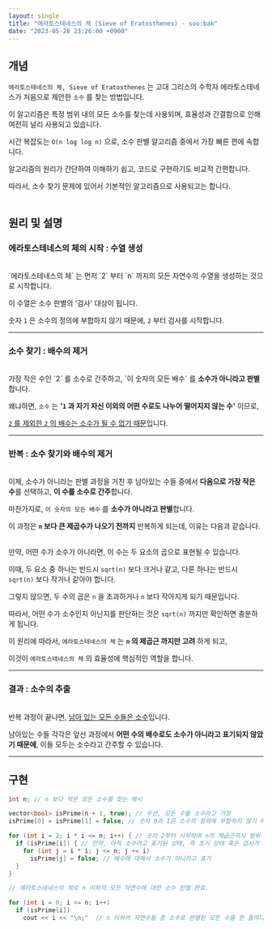 ```yaml
---
layout: single
title: "에라토스테네스의 체 (Sieve of Eratosthenes) - soo:bak"
date: "2023-05-28 23:26:00 +0900"
---
```


## 개념
  `에라토스테네스의 체, Sieve of Eratosthenes` 는 고대 그리스의 수학자 에라토스테네스가 처음으로 제안한 `소수` 를 찾는 방법입니다. <br>

  이 알고리즘은 특정 범위 내의 모든 소수를 찾는데 사용되며, 효율성과 간결함으로 인해 여전히 널리 사용되고 있습니다. <br>

  시간 복잡도는 `O(n log log n)` 으로, 소수 판별 알고리즘 중에서 가장 빠른 편에 속합니다. <br>

  알고리즘의 원리가 간단하여 이해하기 쉽고, 코드로 구현하기도 비교적 간편합니다.<br>

  따라서, 소수 찾기 문제에 있어서 기본적인 알고리즘으로 사용되고는 합니다. <br>
<br>


## 원리 및 설명

### 에라토스테네스의 체의 시작 : 수열 생성
<br>
`에라토스테네스의 체` 는 먼저 `2` 부터 `n` 까지의 모든 자연수의 수열을 생성하는 것으로 시작합니다. <br>

이 수열은 소수 판별의 '검사' 대상이 됩니다. <br>

숫자 `1` 은 소수의 정의에 부합하지 않기 때문에, `2` 부터 검사를 시작합니다. <br>

---
### 소수 찾기 : 배수의 제거
<br>
가장 작은 수인 `2` 를 소수로 간주하고, `이 숫자의 모든 배수` 를 <b>소수가 아니라고 판별</b>합니다. <br>

왜냐하면, `소수` 는 <b>'`1` 과 자기 자신 이외의 어떤 수로도 나누어 떨어지지 않는 수'</b> 이므로,<br>

<u>`2` 를 제외한 `2` 의 배수는 소수가 될 수 없기 때문</u>입니다. <br>

---
### 반복 : 소수 찾기와 배수의 제거
<br>
이제, 소수가 아니라는 판별 과정을 거친 후 남아있는 수들 중에서 <b>다음으로 가장 작은 수</b>를 선택하고, <b>이 수를 소수로 간주</b>합니다. <br>

마찬가지로, `이 숫자의 모든 배수` 를 <b>소수가 아니라고 판별</b>합니다. <br>

이 과정은 <b>`n` 보다 큰 제곱수가 나오기 전까지</b> 반복하게 되는데, 이유는 다음과 같습니다. <br>

<br>
만약, 어떤 수가 소수가 아니라면, 이 수는 두 요소의 곱으로 표현될 수 있습니다. <br>

이때, 두 요소 중 하나는 반드시 `sqrt(n)` 보다 크거나 같고, 다른 하나는 반드시 `sqrt(n)` 보다 작거나 같아야 합니다. <br>

그렇지 않으면, 두 수의 곱은 `n` 을 초과하거나 `n` 보다 작아지게 되기 때문입니다. <br>

따라서, 어떤 수가 소수인지 아닌지를 판단하는 것은 `sqrt(n)` 까지만 확인하면 충분하게 됩니다. <br>

이 원리에 따라서, `에라토스테네스의 체` 는 <b>`n` 의 제곱근 까지만 고려</b> 하게 되고,<br>

이것이 `에라토스테네스의 체` 의 효율성에 핵심적인 역할을 합니다. <br>

---
### 결과 : 소수의 추출
<br>
반복 과정이 끝나면, <u>남아 있는 모든 수들은 소수</u>입니다.<br>

남아있는 수들 각각은 앞선 과정에서 <b>어떤 수의 배수로도 소수가 아니라고 표기되지 않았기 때문에</b>, 이들 모두는 소수라고 간주할 수 있습니다. <br>

---
## 구현

```c++
int n; // n 보다 작은 모든 소수를 찾는 예시

vector<bool> isPrime(n + 1, true); // 우선, 모든 수를 소수라고 가정
isPrime[0] = isPrime[1] = false; // 숫자 0과 1은 소수의 정의에 부합하지 않기 때문에 false 로 표기

for (int i = 2; i * i <= n; i++) { // 숫자 2부터 시작하여 n의 제곱근까지 범위 설정
  if (isPrime[i]) { // 만약, 아직 소수라고 표기된 상태, 즉 초기 상태 혹은 검사가 되지 않은 수인 경우
    for (int j = i * i; j <= n; j += i)
      isPrime[j] = false; // 배수에 대해서 소수가 아니라고 표기
  }
}

// 에라토스테네스의 체로 n 이하의 모든 자연수에 대한 소수 판별 완료.

for (int i = 0; i <= n; i++)
  if (isPrime[i])
    cout << i << "\n;"  // n 이하의 자연수들 중 소수로 판별된 모든 수를 한 줄마다 출력

```
<br>
